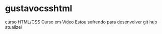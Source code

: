 # gustavocsshtml
 curso HTML/CSS Curso em Vídeo
Estou sofrendo para desenvolver git hub
atualizei
<a href=file:///C:/Users/Alex/Documents/cursoemvideo/gustavocsshtml/ex002/index.html>